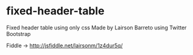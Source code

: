 # fixed-header-table
Fixed header table using only css
Made by Lairson Barreto using Twitter Bootstrap



Fiddle -> http://jsfiddle.net/lairsonm/1z4dur5q/
